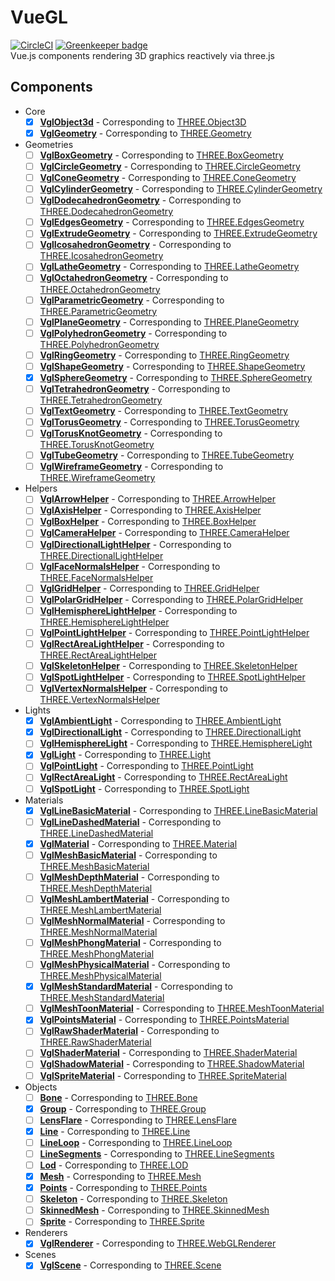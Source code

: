# VueGL
[![CircleCI](https://circleci.com/gh/1stop-st/vue-gl.svg?style=svg)](https://circleci.com/gh/1stop-st/vue-gl) [![Greenkeeper badge](https://badges.greenkeeper.io/1stop-st/vue-gl.svg)](https://greenkeeper.io/)  
Vue.js components rendering 3D graphics reactively via three.js
## Components
- Core
  - [x] **[VglObject3d](src/vgl-object3d.js)** - Corresponding to [THREE.Object3D](https://threejs.org/docs/index.html#api/core/Object3D)
  - [x] **[VglGeometry](src/vgl-geometry.js)** - Corresponding to [THREE.Geometry](https://threejs.org/docs/index.html#api/core/Geometry)
- Geometries
  - [ ] **[VglBoxGeometry](src/vgl-box-geometry.js)** - Corresponding to [THREE.BoxGeometry](https://threejs.org/docs/index.html#api/geometries/BoxGeometry)
  - [ ] **[VglCircleGeometry](src/vgl-circle-geometry.js)** - Corresponding to [THREE.CircleGeometry](https://threejs.org/docs/index.html#api/geometries/CircleGeometry)
  - [ ] **[VglConeGeometry](src/vgl-cone-geometry.js)** - Corresponding to [THREE.ConeGeometry](https://threejs.org/docs/index.html#api/geometries/ConeGeometry)
  - [ ] **[VglCylinderGeometry](src/vgl-cylinder-geometry.js)** - Corresponding to [THREE.CylinderGeometry](https://threejs.org/docs/index.html#api/geometries/CylinderGeometry)
  - [ ] **[VglDodecahedronGeometry](src/vgl-dodecahedron-geometry.js)** - Corresponding to [THREE.DodecahedronGeometry](https://threejs.org/docs/index.html#api/geometries/DodecahedronGeometry)
  - [ ] **[VglEdgesGeometry](src/vgl-edges-geometry.js)** - Corresponding to [THREE.EdgesGeometry](https://threejs.org/docs/index.html#api/geometries/EdgesGeometry)
  - [ ] **[VglExtrudeGeometry](src/vgl-extrude-geometry.js)** - Corresponding to [THREE.ExtrudeGeometry](https://threejs.org/docs/index.html#api/geometries/ExtrudeGeometry)
  - [ ] **[VglIcosahedronGeometry](src/vgl-icosahedron-geometry.js)** - Corresponding to [THREE.IcosahedronGeometry](https://threejs.org/docs/index.html#api/geometries/IcosahedronGeometry)
  - [ ] **[VglLatheGeometry](src/vgl-lathe-geometry.js)** - Corresponding to [THREE.LatheGeometry](https://threejs.org/docs/index.html#api/geometries/LatheGeometry)
  - [ ] **[VglOctahedronGeometry](src/vgl-octahedron-geometry.js)** - Corresponding to [THREE.OctahedronGeometry](https://threejs.org/docs/index.html#api/geometries/OctahedronGeometry)
  - [ ] **[VglParametricGeometry](src/vgl-parametric-geometry.js)** - Corresponding to [THREE.ParametricGeometry](https://threejs.org/docs/index.html#api/geometries/ParametricGeometry)
  - [ ] **[VglPlaneGeometry](src/vgl-plane-geometry.js)** - Corresponding to [THREE.PlaneGeometry](https://threejs.org/docs/index.html#api/geometries/PlaneGeometry)
  - [ ] **[VglPolyhedronGeometry](src/vgl-polyhedron-geometry.js)** - Corresponding to [THREE.PolyhedronGeometry](https://threejs.org/docs/index.html#api/geometries/PolyhedronGeometry)
  - [ ] **[VglRingGeometry](src/vgl-ring-geometry.js)** - Corresponding to [THREE.RingGeometry](https://threejs.org/docs/index.html#api/geometries/RingGeometry)
  - [ ] **[VglShapeGeometry](src/vgl-shape-geometry.js)** - Corresponding to [THREE.ShapeGeometry](https://threejs.org/docs/index.html#api/geometries/ShapeGeometry)
  - [x] **[VglSphereGeometry](src/vgl-sphere-geometry.js)** - Corresponding to [THREE.SphereGeometry](https://threejs.org/docs/index.html#api/geometries/SphereGeometry)
  - [ ] **[VglTetrahedronGeometry](src/vgl-tetrahedron-geometry.js)** - Corresponding to [THREE.TetrahedronGeometry](https://threejs.org/docs/index.html#api/geometries/TetrahedronGeometry)
  - [ ] **[VglTextGeometry](src/vgl-text-geometry.js)** - Corresponding to [THREE.TextGeometry](https://threejs.org/docs/index.html#api/geometries/TextGeometry)
  - [ ] **[VglTorusGeometry](src/vgl-torus-geometry.js)** - Corresponding to [THREE.TorusGeometry](https://threejs.org/docs/index.html#api/geometries/TorusGeometry)
  - [ ] **[VglTorusKnotGeometry](src/vgl-torus-knot-geometry.js)** - Corresponding to [THREE.TorusKnotGeometry](https://threejs.org/docs/index.html#api/geometries/TorusKnotGeometry)
  - [ ] **[VglTubeGeometry](src/vgl-tube-geometry.js)** - Corresponding to [THREE.TubeGeometry](https://threejs.org/docs/index.html#api/geometries/TubeGeometry)
  - [ ] **[VglWireframeGeometry](src/vgl-wireframe-geometry.js)** - Corresponding to [THREE.WireframeGeometry](https://threejs.org/docs/index.html#api/geometries/WireframeGeometry)
- Helpers
  - [ ] **[VglArrowHelper](src/vgl-arrow-helper.js)** - Corresponding to [THREE.ArrowHelper](https://threejs.org/docs/index.html#api/helpers/ArrowHelper)
  - [ ] **[VglAxisHelper](src/vgl-axis-helper.js)** - Corresponding to [THREE.AxisHelper](https://threejs.org/docs/index.html#api/helpers/AxisHelper)
  - [ ] **[VglBoxHelper](src/vgl-box-helper.js)** - Corresponding to [THREE.BoxHelper](https://threejs.org/docs/index.html#api/helpers/BoxHelper)
  - [ ] **[VglCameraHelper](src/vgl-camera-helper.js)** - Corresponding to [THREE.CameraHelper](https://threejs.org/docs/index.html#api/helpers/CameraHelper)
  - [ ] **[VglDirectionalLightHelper](src/vgl-directional-light-helper.js)** - Corresponding to [THREE.DirectionalLightHelper](https://threejs.org/docs/index.html#api/helpers/DirectionalLightHelper)
  - [ ] **[VglFaceNormalsHelper](src/vgl-face-normals-helper.js)** - Corresponding to [THREE.FaceNormalsHelper](https://threejs.org/docs/index.html#api/helpers/FaceNormalsHelper)
  - [ ] **[VglGridHelper](src/vgl-grid-helper.js)** - Corresponding to [THREE.GridHelper](https://threejs.org/docs/index.html#api/helpers/GridHelper)
  - [ ] **[VglPolarGridHelper](src/vgl-polar-grid-helper.js)** - Corresponding to [THREE.PolarGridHelper](https://threejs.org/docs/index.html#api/helpers/PolarGridHelper)
  - [ ] **[VglHemisphereLightHelper](src/vgl-hemisphere-light-helper.js)** - Corresponding to [THREE.HemisphereLightHelper](https://threejs.org/docs/index.html#api/helpers/HemisphereLightHelper)
  - [ ] **[VglPointLightHelper](src/vgl-point-light-helper.js)** - Corresponding to [THREE.PointLightHelper](https://threejs.org/docs/index.html#api/helpers/PointLightHelper)
  - [ ] **[VglRectAreaLightHelper](src/vgl-rect-area-light-helper.js)** - Corresponding to [THREE.RectAreaLightHelper](https://threejs.org/docs/index.html#api/helpers/RectAreaLightHelper)
  - [ ] **[VglSkeletonHelper](src/vgl-skeleton-helper.js)** - Corresponding to [THREE.SkeletonHelper](https://threejs.org/docs/index.html#api/helpers/SkeletonHelper)
  - [ ] **[VglSpotLightHelper](src/vgl-spot-light-helper.js)** - Corresponding to [THREE.SpotLightHelper](https://threejs.org/docs/index.html#api/helpers/SpotLightHelper)
  - [ ] **[VglVertexNormalsHelper](src/vgl-vertex-normals-helper.js)** - Corresponding to [THREE.VertexNormalsHelper](https://threejs.org/docs/index.html#api/helpers/VertexNormalsHelper)
- Lights
  - [x] **[VglAmbientLight](src/vgl-ambient-light.js)** - Corresponding to [THREE.AmbientLight](https://threejs.org/docs/index.html#api/lights/AmbientLight)
  - [x] **[VglDirectionalLight](src/vgl-directional-light.js)** - Corresponding to [THREE.DirectionalLight](https://threejs.org/docs/index.html#api/lights/DirectionalLight)
  - [ ] **[VglHemisphereLight](src/vgl-hemisphere-light.js)** - Corresponding to [THREE.HemisphereLight](https://threejs.org/docs/index.html#api/lights/HemisphereLight)
  - [x] **[VglLight](src/vgl-light.js)** - Corresponding to [THREE.Light](https://threejs.org/docs/index.html#api/lights/Light)
  - [ ] **[VglPointLight](src/vgl-point-light.js)** - Corresponding to [THREE.PointLight](https://threejs.org/docs/index.html#api/lights/PointLight)
  - [ ] **[VglRectAreaLight](src/vgl-rect-area-light.js)** - Corresponding to [THREE.RectAreaLight](https://threejs.org/docs/index.html#api/lights/RectAreaLight)
  - [ ] **[VglSpotLight](src/vgl-spot-light.js)** - Corresponding to [THREE.SpotLight](https://threejs.org/docs/index.html#api/lights/SpotLight)
- Materials
  - [x] **[VglLineBasicMaterial](src/vgl-line-basic-material.js)** - Corresponding to [THREE.LineBasicMaterial](https://threejs.org/docs/index.html#api/materials/LineBasicMaterial)
  - [ ] **[VglLineDashedMaterial](src/vgl-line-dashed-material.js)** - Corresponding to [THREE.LineDashedMaterial](https://threejs.org/docs/index.html#api/materials/LineDashedMaterial)
  - [x] **[VglMaterial](src/vgl-material.js)** - Corresponding to [THREE.Material](https://threejs.org/docs/index.html#api/materials/Material)
  - [ ] **[VglMeshBasicMaterial](src/vgl-mesh-basic-material.js)** - Corresponding to [THREE.MeshBasicMaterial](https://threejs.org/docs/index.html#api/materials/MeshBasicMaterial)
  - [ ] **[VglMeshDepthMaterial](src/vgl-mesh-depth-material.js)** - Corresponding to [THREE.MeshDepthMaterial](https://threejs.org/docs/index.html#api/materials/MeshDepthMaterial)
  - [ ] **[VglMeshLambertMaterial](src/vgl-mesh-lambert-material.js)** - Corresponding to [THREE.MeshLambertMaterial](https://threejs.org/docs/index.html#api/materials/MeshLambertMaterial)
  - [ ] **[VglMeshNormalMaterial](src/vgl-mesh-normal-material.js)** - Corresponding to [THREE.MeshNormalMaterial](https://threejs.org/docs/index.html#api/materials/MeshNormalMaterial)
  - [ ] **[VglMeshPhongMaterial](src/vgl-mesh-phong-material.js)** - Corresponding to [THREE.MeshPhongMaterial](https://threejs.org/docs/index.html#api/materials/MeshPhongMaterial)
  - [ ] **[VglMeshPhysicalMaterial](src/vgl-mesh-physical-material.js)** - Corresponding to [THREE.MeshPhysicalMaterial](https://threejs.org/docs/index.html#api/materials/MeshPhysicalMaterial)
  - [x] **[VglMeshStandardMaterial](src/vgl-mesh-standard-material.js)** - Corresponding to [THREE.MeshStandardMaterial](https://threejs.org/docs/index.html#api/materials/MeshStandardMaterial)
  - [ ] **[VglMeshToonMaterial](src/vgl-mesh-toon-material.js)** - Corresponding to [THREE.MeshToonMaterial](https://threejs.org/docs/index.html#api/materials/MeshToonMaterial)
  - [x] **[VglPointsMaterial](src/vgl-points-material.js)** - Corresponding to [THREE.PointsMaterial](https://threejs.org/docs/index.html#api/materials/PointsMaterial)
  - [ ] **[VglRawShaderMaterial](src/vgl-raw-shader-material.js)** - Corresponding to [THREE.RawShaderMaterial](https://threejs.org/docs/index.html#api/materials/RawShaderMaterial)
  - [ ] **[VglShaderMaterial](src/vgl-shader-material.js)** - Corresponding to [THREE.ShaderMaterial](https://threejs.org/docs/index.html#api/materials/ShaderMaterial)
  - [ ] **[VglShadowMaterial](src/vgl-shadow-material.js)** - Corresponding to [THREE.ShadowMaterial](https://threejs.org/docs/index.html#api/materials/ShadowMaterial)
  - [ ] **[VglSpriteMaterial](src/vgl-sprite-material.js)** - Corresponding to [THREE.SpriteMaterial](https://threejs.org/docs/index.html#api/materials/SpriteMaterial)
- Objects
  - [ ] **[Bone](src/vgl-bone.js)** - Corresponding to [THREE.Bone](https://threejs.org/docs/index.html#api/objects/Bone)
  - [x] **[Group](src/vgl-group.js)** - Corresponding to [THREE.Group](https://threejs.org/docs/index.html#api/objects/Group)
  - [ ] **[LensFlare](src/vgl-lens-flare.js)** - Corresponding to [THREE.LensFlare](https://threejs.org/docs/index.html#api/objects/LensFlare)
  - [x] **[Line](src/vgl-line.js)** - Corresponding to [THREE.Line](https://threejs.org/docs/index.html#api/objects/Line)
  - [ ] **[LineLoop](src/vgl-line-loop.js)** - Corresponding to [THREE.LineLoop](https://threejs.org/docs/index.html#api/objects/LineLoop)
  - [ ] **[LineSegments](src/vgl-line-segments.js)** - Corresponding to [THREE.LineSegments](https://threejs.org/docs/index.html#api/objects/LineSegments)
  - [ ] **[Lod](src/vgl-lod.js)** - Corresponding to [THREE.LOD](https://threejs.org/docs/index.html#api/objects/LOD)
  - [x] **[Mesh](src/vgl-mesh.js)** - Corresponding to [THREE.Mesh](https://threejs.org/docs/index.html#api/objects/Mesh)
  - [x] **[Points](src/vgl-points.js)** - Corresponding to [THREE.Points](https://threejs.org/docs/index.html#api/objects/Points)
  - [ ] **[Skeleton](src/vgl-skeleton.js)** - Corresponding to [THREE.Skeleton](https://threejs.org/docs/index.html#api/objects/Skeleton)
  - [ ] **[SkinnedMesh](src/vgl-skinned-mesh.js)** - Corresponding to [THREE.SkinnedMesh](https://threejs.org/docs/index.html#api/objects/SkinnedMesh)
  - [ ] **[Sprite](src/vgl-sprite.js)** - Corresponding to [THREE.Sprite](https://threejs.org/docs/index.html#api/objects/Sprite)
- Renderers
  - [x] **[VglRenderer](src/vgl-renderer.js)** - Corresponding to [THREE.WebGLRenderer](https://threejs.org/docs/index.html#api/renderers/WebGLRenderer)
- Scenes
  - [x] **[VglScene](src/vgl-scene.js)** - Corresponding to [THREE.Scene](https://threejs.org/docs/index.html#api/scenes/Scene)
